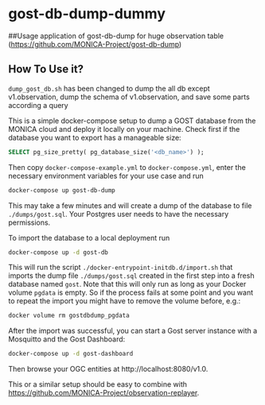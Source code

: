 # gost-db-dump-dummy

##Usage
application of gost-db-dump for huge observation table (https://github.com/MONICA-Project/gost-db-dump)

## How To Use it?
`dump_gost_db.sh` has been changed to dump the all db except v1.observation, dump the schema of v1.observation, and save some parts according a query

This is a simple docker-compose setup to dump a GOST database from the MONICA cloud and deploy it locally on your machine. Check first if the database you want to export has a manageable size:

```sql
SELECT pg_size_pretty( pg_database_size('<db_name>') );
```

Then copy `docker-compose-example.yml` to `docker-compose.yml`, enter the necessary environment variables for your use case and run

```bash
docker-compose up gost-db-dump
```

This may take a few minutes and will create a dump of the database to file `./dumps/gost.sql`. Your Postgres user needs to have the necessary permissions.

To import the database to a local deployment run

```bash
docker-compose up -d gost-db
```

This will run the script `./docker-entrypoint-initdb.d/import.sh` that imports the dump file `./dumps/gost.sql` created in the first step into a fresh database named `gost`. Note that this will only run as long as your Docker volume `pgdata` is empty. So if the process fails at some point and you want to repeat the import you might have to remove the volume before, e.g.:

```bash
docker volume rm gostdbdump_pgdata
```

After the import was successful, you can start a Gost server instance with a Mosquitto and the Gost Dashboard:

```bash
docker-compose up -d gost-dashboard
```

Then browse your OGC entities at http://localhost:8080/v1.0.

This or a similar setup should be easy to combine with https://github.com/MONICA-Project/observation-replayer.
